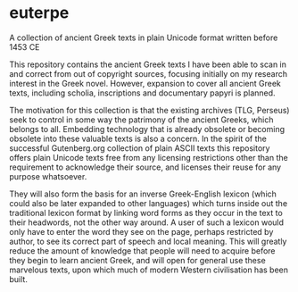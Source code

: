 # euterpe
A collection of ancient Greek texts in plain Unicode format written before 1453 CE

This repository contains the ancient Greek texts I have been able to scan in and correct from out of copyright sources, focusing initially on my research interest in the Greek novel. However, expansion to cover all ancient Greek texts, including scholia, inscriptions and documentary papyri is planned.

The motivation for this collection is that the existing archives (TLG, Perseus) seek to control in some way the patrimony of the ancient Greeks, which belongs to all. Embedding technology that is already obsolete or becoming obsolete into these valuable texts is also a concern. In the spirit of the successful Gutenberg.org collection of plain ASCII texts this repository offers plain Unicode texts free from any licensing restrictions other than the requirement to acknowledge their source, and licenses their reuse for any purpose whatsoever.

They will also form the basis for an inverse Greek-English lexicon (which could also be later expanded to other languages) which turns inside out the traditional lexicon format by linking word forms as they occur in the text to their headwords, not the other way around. A user of such a lexicon would only have to enter the word they see on the page, perhaps restricted by author, to see its correct part of speech and local meaning. This will greatly reduce the amount of knowledge that people will need to acquire before they begin to learn ancient Greek, and will open for general use these marvelous texts, upon which much of modern Western civilisation has been built.
